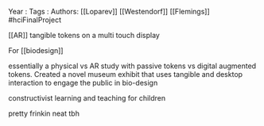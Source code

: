 Year   :
Tags   :
Authors: [[Loparev]] [[Westendorf]] [[Flemings]]
#hciFinalProject

[[AR]] tangible tokens on a multi touch display

For [[biodesign]]

essentially a physical vs AR study with passive tokens vs digital augmented tokens. Created a novel museum exhibit that uses tangible and desktop interaction to engage the public in bio-design

constructivist learning and teaching for children

pretty frinkin neat tbh
